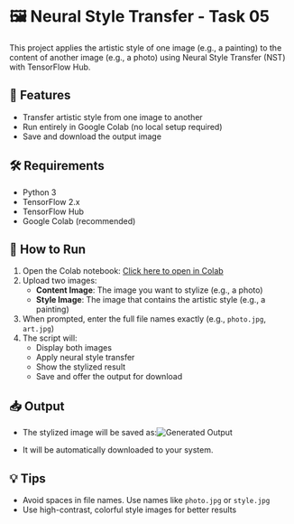 # 🖼️ Neural Style Transfer - Task 05

This project applies the artistic style of one image (e.g., a painting) to the content of another image (e.g., a photo) using Neural Style Transfer (NST) with TensorFlow Hub.

## 🚀 Features

- Transfer artistic style from one image to another
- Run entirely in Google Colab (no local setup required)
- Save and download the output image

## 🛠️ Requirements

- Python 3
- TensorFlow 2.x
- TensorFlow Hub
- Google Colab (recommended)

## 🔧 How to Run

1. Open the Colab notebook: [Click here to open in Colab](https://colab.research.google.com/)
2. Upload two images:
   - **Content Image**: The image you want to stylize (e.g., a photo)
   - **Style Image**: The image that contains the artistic style (e.g., a painting)
3. When prompted, enter the full file names exactly (e.g., `photo.jpg`, `art.jpg`)
4. The script will:
   - Display both images
   - Apply neural style transfer
   - Show the stylized result
   - Save and offer the output for download

## 📥 Output

- The stylized image will be saved as:![Generated Output](stylized_output.png)

- It will be automatically downloaded to your system.

## 💡 Tips

- Avoid spaces in file names. Use names like `photo.jpg` or `style.jpg`
- Use high-contrast, colorful style images for better results


